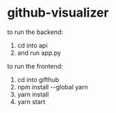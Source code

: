 # github-visualizer
to run the backend:
1) cd into api
2) and run app.py

to run the frontend:
1) cd into gifthub
2) npm install --global yarn
3) yarn install
4) yarn start

